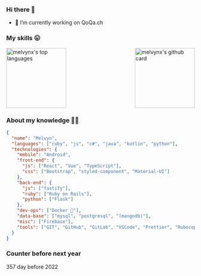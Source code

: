 ### Hi there 👋

- 🔭 I’m currently working on QoQa.ch

### My skills 😛

<img src="https://github-readme-stats.vercel.app/api?username=melvynx&show_icons=true&hide=[%22stars%22]&show_private=true&theme=onedark" alt="melvynx's github card" align="right" height="160" />

<img align="center" src="https://github-readme-stats.vercel.app/api/top-langs/?username=melvynx&layout=compact&theme=onedark" alt="melvynx's top languages" align="left" height="160" />

### About my knowledge 👨‍🎓

```json
{
  "name": "Melvyn",
  "languages": ["ruby", "js", "c#", "java", "kotlin", "python"],
  "technologies": {
    "mobile": "Android",
    "front-end": {
      "js": ["React", "Vue", "TypeScript"],
      "css": ["Bootstrap", "styled-component", "Material-UI"]
    },
    "back-end": {
      "js": ["fastify"],
      "ruby": ["Ruby on Rails"],
      "python": ["Flask"]
    },
    "dev-ops": ["Docker 🐳"],
    "data-base": ["mysql", "postgresql", "(mangodb)"],
    "misc": ["Firebase"],
    "tools": ["GIT", "GitHub", "GitLab", "VSCode", "Prettier", "Rubocop"]
  }
}
```

### Counter before next year

357 day before 2022
